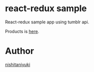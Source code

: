 # react-redux sample

React-redux sample app using tumblr api.

Products is [here](http://yamadalabo.com).

# Author

[nishitaniyuki](https://github.com/nishitaniyuki)
